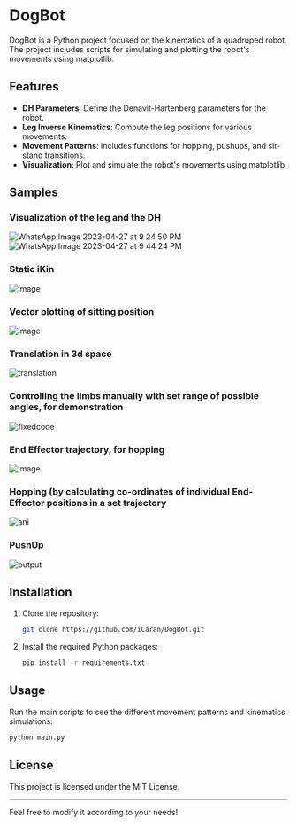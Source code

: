# DogBot

DogBot is a Python project focused on the kinematics of a quadruped robot. The project includes scripts for simulating and plotting the robot's movements using matplotlib.

## Features

- **DH Parameters**: Define the Denavit-Hartenberg parameters for the robot.
- **Leg Inverse Kinematics**: Compute the leg positions for various movements.
- **Movement Patterns**: Includes functions for hopping, pushups, and sit-stand transitions.
- **Visualization**: Plot and simulate the robot's movements using matplotlib.

## Samples

### Visualization of the leg and the DH
![WhatsApp Image 2023-04-27 at 9 24 50 PM](https://user-images.githubusercontent.com/91419527/235078426-427c8d09-09dc-4883-8e00-3d5f4f3cbde9.jpeg)
![WhatsApp Image 2023-04-27 at 9 44 24 PM](https://user-images.githubusercontent.com/91419527/235078165-eddc8bd8-7498-4aaf-bf28-6dd88f0e5d9f.jpeg)

### Static iKin
![image](https://github.com/iCaran/DogBot/assets/91419527/8ed88934-91d3-4c69-ba76-9a4cdc1e0e6b)

### Vector plotting of sitting position
![image](https://user-images.githubusercontent.com/95967684/223419527-11eb0c7e-218c-4c86-8094-8bd8c16da14b.png)

### Translation in 3d space
![translation](https://user-images.githubusercontent.com/95967684/226155969-355b5525-358d-42bc-827a-e51cde32e40e.gif)

### Controlling the limbs manually with set range of possible angles, for demonstration
![fixedcode](https://user-images.githubusercontent.com/91419527/226095731-e9eebcb7-80e2-46f0-9fdd-838f3e7ecbb8.gif)

### End Effector trajectory, for hopping
![image](https://user-images.githubusercontent.com/91419527/232205572-bc9e7013-b7e2-4653-998c-c29b290ea3c5.png)

### Hopping (by calculating co-ordinates of individual End-Effector positions in a set trajectory
![ani](https://user-images.githubusercontent.com/91419527/232347018-cc7f32a2-8e7a-4f5c-ae35-48c3517fb823.gif)

### PushUp
![output](https://user-images.githubusercontent.com/91419527/227710429-8c3c6d34-0380-4d9e-b374-dae0bd7b4e6b.gif)


## Installation

1. Clone the repository:
   ```bash
   git clone https://github.com/iCaran/DogBot.git
   ```
2. Install the required Python packages:
   ```bash
   pip install -r requirements.txt
   ```

## Usage

Run the main scripts to see the different movement patterns and kinematics simulations:
```bash
python main.py
```

## License

This project is licensed under the MIT License.

---

Feel free to modify it according to your needs!
